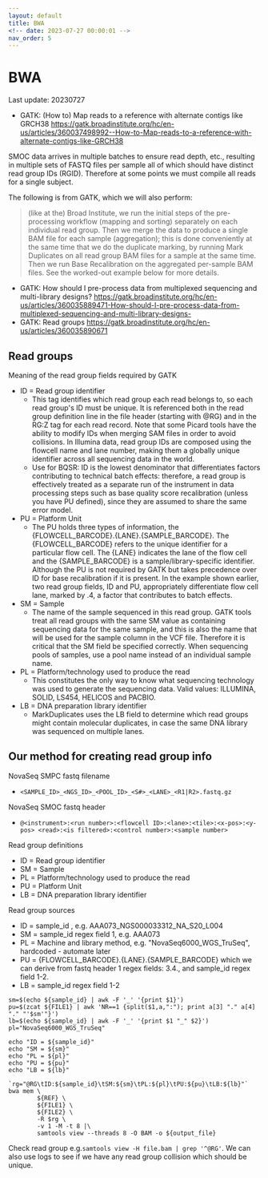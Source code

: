 ```yaml
---
layout: default
title: BWA
<!-- date: 2023-07-27 00:00:01 -->
nav_order: 5
---
```


# BWA
Last update: 20230727

* GATK: (How to) Map reads to a reference with alternate contigs like GRCH38 <https://gatk.broadinstitute.org/hc/en-us/articles/360037498992--How-to-Map-reads-to-a-reference-with-alternate-contigs-like-GRCH38>

SMOC data arrives in multiple batches to ensure read depth, etc.,
resulting in multiple sets of FASTQ files per sample all of which should have distinct read group IDs (RGID).
Therefore at some points we must compile all reads for a single subject.

The following is from GATK, which we will also perform:
> (like at the) Broad Institute, we run the initial steps of the pre-processing workflow (mapping and sorting) separately on each individual read group. Then we merge the data to produce a single BAM file for each sample (aggregation); this is done conveniently at the same time that we do the duplicate marking, by running Mark Duplicates on all read group BAM files for a sample at the same time. Then we run Base Recalibration on the aggregated per-sample BAM files. See the worked-out example below for more details.

* GATK: How should I pre-process data from multiplexed sequencing and multi-library designs? <https://gatk.broadinstitute.org/hc/en-us/articles/360035889471-How-should-I-pre-process-data-from-multiplexed-sequencing-and-multi-library-designs->
* GATK: Read groups <https://gatk.broadinstitute.org/hc/en-us/articles/360035890671>


## Read groups

Meaning of the read group fields required by GATK

* ID = Read group identifier 
	* This tag identifies which read group each read belongs to, so each read group's ID must be unique. It is referenced both in the read group definition line in the file header (starting with @RG) and in the RG:Z tag for each read record. Note that some Picard tools have the ability to modify IDs when merging SAM files in order to avoid collisions. In Illumina data, read group IDs are composed using the flowcell name and lane number, making them a globally unique identifier across all sequencing data in the world. 
	* Use for BQSR: ID is the lowest denominator that differentiates factors contributing to technical batch effects: therefore, a read group is effectively treated as a separate run of the instrument in data processing steps such as base quality score recalibration (unless you have PU defined), since they are assumed to share the same error model.
* PU = Platform Unit 
	* The PU holds three types of information, the {FLOWCELL_BARCODE}.{LANE}.{SAMPLE_BARCODE}. The {FLOWCELL_BARCODE} refers to the unique identifier for a particular flow cell. The {LANE} indicates the lane of the flow cell and the {SAMPLE_BARCODE} is a sample/library-specific identifier. Although the PU is not required by GATK but takes precedence over ID for base recalibration if it is present. In the example shown earlier, two read group fields, ID and PU, appropriately differentiate flow cell lane, marked by .4, a factor that contributes to batch effects.
* SM = Sample 
	* The name of the sample sequenced in this read group. GATK tools treat all read groups with the same SM value as containing sequencing data for the same sample, and this is also the name that will be used for the sample column in the VCF file. Therefore it is critical that the SM field be specified correctly. When sequencing pools of samples, use a pool name instead of an individual sample name.
* PL = Platform/technology used to produce the read 
	* This constitutes the only way to know what sequencing technology was used to generate the sequencing data. Valid values: ILLUMINA, SOLID, LS454, HELICOS and PACBIO.
* LB = DNA preparation library identifier 
	* MarkDuplicates uses the LB field to determine which read groups might contain molecular duplicates, in case the same DNA library was sequenced on multiple lanes.


## Our method for creating read group info

NovaSeq SMPC fastq filename
* `<SAMPLE_ID>_<NGS_ID>_<POOL_ID>_<S#>_<LANE>_<R1|R2>.fastq.gz`

NovaSeq SMOC fastq header
* `@<instrument>:<run number>:<flowcell ID>:<lane>:<tile>:<x-pos>:<y-pos> <read>:<is filtered>:<control number>:<sample number>`

Read group definitions
* ID = Read group identifier
* SM = Sample
* PL = Platform/technology used to produce the read
* PU = Platform Unit
* LB = DNA preparation library identifier

Read group sources
* ID = sample_id , e.g. AAA073_NGS000033312_NA_S20_L004
* SM = sample_id regex field 1, e.g. AAA073
* PL = Machine and library method, e.g. "NovaSeq6000_WGS_TruSeq", hardcoded - automate later
* PU = {FLOWCELL_BARCODE}.{LANE}.{SAMPLE_BARCODE} which we can derive from fastq header 1 regex fields: 3.4., and sample_id regex field 1-2.
* LB = sample_id regex field 1-2

```
sm=$(echo ${sample_id} | awk -F '_' '{print $1}')
pu=$(zcat ${FILE1} | awk 'NR==1 {split($1,a,":"); print a[3] "." a[4] "." "'$sm'"}')
lb=$(echo ${sample_id} | awk -F '_' '{print $1 "_" $2}')
pl="NovaSeq6000_WGS_TruSeq"

echo "ID = ${sample_id}"
echo "SM = ${sm}"
echo "PL = ${pl}"
echo "PU = ${pu}"
echo "LB = ${lb}"

`rg="@RG\tID:${sample_id}\tSM:${sm}\tPL:${pl}\tPU:${pu}\tLB:${lb}"`
bwa mem \
        ${REF} \
        ${FILE1} \
        ${FILE2} \
        -R $rg \
        -v 1 -M -t 8 |\
        samtools view --threads 8 -O BAM -o ${output_file}
```

Check read group e.g.`samtools view -H file.bam | grep '^@RG'`.
We can also use logs to see if we have any read group collision which should be unique.

